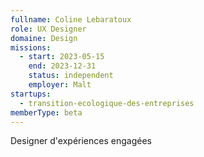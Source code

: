```yaml
---
fullname: Coline Lebaratoux
role: UX Designer
domaine: Design
missions:
  - start: 2023-05-15
    end: 2023-12-31
    status: independent
    employer: Malt
startups:
  - transition-ecologique-des-entreprises
memberType: beta
---
```


Designer d'expériences engagées
